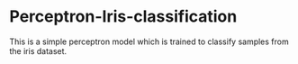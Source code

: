 # Perceptron-Iris-classification
This is a simple perceptron model which is trained to classify samples from the iris dataset. <br/>



